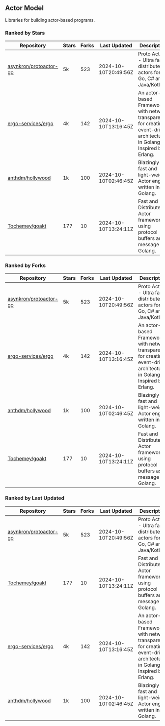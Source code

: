 ## Actor Model

Libraries for building actor-based programs.

### Ranked by Stars

| Repository | Stars | Forks | Last Updated | Description | 
|------------|-------|-------|--------------|-------------|
| [asynkron/protoactor-go](https://github.com/asynkron/protoactor-go) | 5k | 523 | 2024-10-10T20:49:56Z |  Proto Actor - Ultra fast distributed actors for Go, C# and Java/Kotlin. |
| [ergo-services/ergo](https://github.com/ergo-services/ergo) | 4k | 142 | 2024-10-10T13:16:45Z |  An actor-based Framework with network transparency for creating event-driven architecture in Golang. Inspired by Erlang. |
| [anthdm/hollywood](https://github.com/anthdm/hollywood) | 1k | 100 | 2024-10-10T02:46:45Z |  Blazingly fast and light-weight Actor engine written in Golang. |
| [Tochemey/goakt](https://github.com/Tochemey/goakt) | 177 | 10 | 2024-10-10T13:24:11Z |  Fast and Distributed Actor framework using protocol buffers as message for Golang. |

### Ranked by Forks

| Repository | Stars | Forks | Last Updated | Description | 
|------------|-------|-------|--------------|-------------|
| [asynkron/protoactor-go](https://github.com/asynkron/protoactor-go) | 5k | 523 | 2024-10-10T20:49:56Z |  Proto Actor - Ultra fast distributed actors for Go, C# and Java/Kotlin. |
| [ergo-services/ergo](https://github.com/ergo-services/ergo) | 4k | 142 | 2024-10-10T13:16:45Z |  An actor-based Framework with network transparency for creating event-driven architecture in Golang. Inspired by Erlang. |
| [anthdm/hollywood](https://github.com/anthdm/hollywood) | 1k | 100 | 2024-10-10T02:46:45Z |  Blazingly fast and light-weight Actor engine written in Golang. |
| [Tochemey/goakt](https://github.com/Tochemey/goakt) | 177 | 10 | 2024-10-10T13:24:11Z |  Fast and Distributed Actor framework using protocol buffers as message for Golang. |

### Ranked by Last Updated

| Repository | Stars | Forks | Last Updated | Description | 
|------------|-------|-------|--------------|-------------|
| [asynkron/protoactor-go](https://github.com/asynkron/protoactor-go) | 5k | 523 | 2024-10-10T20:49:56Z |  Proto Actor - Ultra fast distributed actors for Go, C# and Java/Kotlin. |
| [Tochemey/goakt](https://github.com/Tochemey/goakt) | 177 | 10 | 2024-10-10T13:24:11Z |  Fast and Distributed Actor framework using protocol buffers as message for Golang. |
| [ergo-services/ergo](https://github.com/ergo-services/ergo) | 4k | 142 | 2024-10-10T13:16:45Z |  An actor-based Framework with network transparency for creating event-driven architecture in Golang. Inspired by Erlang. |
| [anthdm/hollywood](https://github.com/anthdm/hollywood) | 1k | 100 | 2024-10-10T02:46:45Z |  Blazingly fast and light-weight Actor engine written in Golang. |

